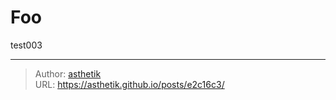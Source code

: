 # Foo


<!--more-->

test003


---

> Author: [asthetik](https://github.com/asthetik)  
> URL: https://asthetik.github.io/posts/e2c16c3/  

